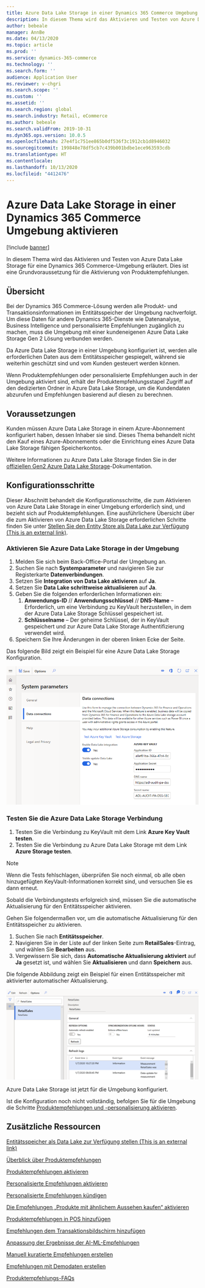 ```yaml
---
title: Azure Data Lake Storage in einer Dynamics 365 Commerce Umgebung aktivieren
description: In diesem Thema wird das Aktivieren und Testen von Azure Data Lake Storage für eine Dynamics 365 Commerce-Umgebung erläutert. Dies ist eine Grundvoraussetzung für die Aktivierung von Produktempfehlungen.
author: bebeale
manager: AnnBe
ms.date: 04/13/2020
ms.topic: article
ms.prod: ''
ms.service: dynamics-365-commerce
ms.technology: ''
ms.search.form: ''
audience: Application User
ms.reviewer: v-chgri
ms.search.scope: ''
ms.custom: ''
ms.assetid: ''
ms.search.region: global
ms.search.industry: Retail, eCommerce
ms.author: bebeale
ms.search.validFrom: 2019-10-31
ms.dyn365.ops.version: 10.0.5
ms.openlocfilehash: 27e4f1c751ee865b0df536f3c1912cb1d8946032
ms.sourcegitcommit: 199848e78df5cb7c439b001bdbe1ece963593cdb
ms.translationtype: HT
ms.contentlocale: 
ms.lasthandoff: 10/13/2020
ms.locfileid: "4412476"
---
```

# <a name="enable-azure-data-lake-storage-in-a-dynamics-365-commerce-environment"></a>Azure Data Lake Storage in einer Dynamics 365 Commerce Umgebung aktivieren

[!include [banner](includes/banner.md)]

In diesem Thema wird das Aktivieren und Testen von Azure Data Lake Storage für eine Dynamics 365 Commerce-Umgebung erläutert. Dies ist eine Grundvoraussetzung für die Aktivierung von Produktempfehlungen.

## <a name="overview"></a>Übersicht

Bei der Dynamics 365 Commerce-Lösung werden alle Produkt- und Transaktionsinformationen im Entitätsspeicher der Umgebung nachverfolgt. Um diese Daten für andere Dynamics 365-Dienste wie Datenanalyse, Business Intelligence und personalisierte Empfehlungen zugänglich zu machen, muss die Umgebung mit einer kundeneigenen Azure Data Lake Storage Gen 2 Lösung verbunden werden.

Da Azure Data Lake Storage in einer Umgebung konfiguriert ist, werden alle erforderlichen Daten aus dem Entitätsspeicher gespiegelt, während sie weiterhin geschützt sind und vom Kunden gesteuert werden können.

Wenn Produktempfehlungen oder personalisierte Empfehlungen auch in der Umgebung aktiviert sind, erhält der Produktempfehlungsstapel Zugriff auf den dedizierten Ordner in Azure Data Lake Storage, um die Kundendaten abzurufen und Empfehlungen basierend auf diesen zu berechnen.

## <a name="prerequisites"></a>Voraussetzungen

Kunden müssen Azure Data Lake Storage in einem Azure-Abonnement konfiguriert haben, dessen Inhaber sie sind. Dieses Thema behandelt nicht den Kauf eines Azure-Abonnements oder die Einrichtung eines Azure Data Lake Storage fähigen Speicherkontos.

Weitere Informationen zu Azure Data Lake Storage finden Sie in der [offiziellen Gen2 Azure Data Lake Storage](https://azure.microsoft.com/pricing/details/storage/data-lake)-Dokumentation.
  
## <a name="configuration-steps"></a>Konfigurationsschritte

Dieser Abschnitt behandelt die Konfigurationsschritte, die zum Aktivieren von Azure Data Lake Storage in einer Umgebung erforderlich sind, und bezieht sich auf Produktempfehlungen.
Eine ausführlichere Übersicht über die zum Aktivieren von Azure Data Lake Storage erforderlichen Schritte finden Sie unter [Stellen Sie den Entity Store als Data Lake zur Verfügung (This is an external link)](https://docs.microsoft.com/de-de/dynamics365/supply-chain/fin-ops-core/dev-itpro/data-entities/entity-store-data-lake).

### <a name="enable-azure-data-lake-storage-in-the-environment"></a>Aktivieren Sie Azure Data Lake Storage in der Umgebung

1. Melden Sie sich beim Back-Office-Portal der Umgebung an.
1. Suchen Sie nach **Systemparameter** und navigieren Sie zur Registerkarte **Datenverbindungen**. 
1. Setzen Sie **Integration von Data Lake aktivieren** auf **Ja**.
1. Setzen Sie **Data Lake schrittweise aktualisieren** auf **Ja**.
1. Geben Sie die folgenden erforderlichen Informationen ein:
    1. **Anwendungs-ID** // **Anwendungsschlüssel** // **DNS-Name** – Erforderlich, um eine Verbindung zu KeyVault herzustellen, in dem der Azure Data Lake Storage Schlüssel gespeichert ist.
    1. **Schlüsselname** – Der geheime Schlüssel, der in KeyVault gespeichert und zur Azure Data Lake Storage Authentifizierung verwendet wird.
1. Speichern Sie Ihre Änderungen in der oberen linken Ecke der Seite.

Das folgende Bild zeigt ein Beispiel für eine Azure Data Lake Storage Konfiguration.

![Beispiel einer Azure Data Lake Storage Konfiguration](./media/exampleADLSConfig1.png)

### <a name="test-the-azure-data-lake-storage-connection"></a>Testen Sie die Azure Data Lake Storage Verbindung

1. Testen Sie die Verbindung zu KeyVault mit dem Link **Azure Key Vault testen**.
1. Testen Sie die Verbindung zu Azure Data Lake Storage mit dem Link **Azure Storage testen**.

> [!NOTE]
> Wenn die Tests fehlschlagen, überprüfen Sie noch einmal, ob alle oben hinzugefügten KeyVault-Informationen korrekt sind, und versuchen Sie es dann erneut.

Sobald die Verbindungstests erfolgreich sind, müssen Sie die automatische Aktualisierung für den Entitätsspeicher aktivieren.

Gehen Sie folgendermaßen vor, um die automatische Aktualisierung für den Entitätsspeicher zu aktivieren.

1. Suchen Sie nach **Entitätsspeicher**.
1. Navigieren Sie in der Liste auf der linken Seite zum **RetailSales**-Eintrag, und wählen Sie **Bearbeiten** aus.
1. Vergewissern Sie sich, dass **Automatische Aktualisierung aktiviert** auf **Ja** gesetzt ist, und wählen Sie **Aktualisieren** und dann **Speichern** aus.

Die folgende Abbildung zeigt ein Beispiel für einen Entitätsspeicher mit aktivierter automatischer Aktualisierung.

![Beispiel eines Entitätsspeichers mit aktivierter automatischer Aktualisierung](./media/exampleADLSConfig2.png)

Azure Data Lake Storage ist jetzt für die Umgebung konfiguriert. 

Ist die Konfiguration noch nicht vollständig, befolgen Sie für die Umgebung die Schritte [Produktempfehlungen und -personalisierung aktivieren](enable-product-recommendations.md).

## <a name="additional-resources"></a>Zusätzliche Ressourcen

[Entitätsspeicher als Data Lake zur Verfügung stellen (This is an external link)](https://docs.microsoft.com/de-de/dynamics365/supply-chain/fin-ops-core/dev-itpro/data-entities/entity-store-data-lake)

[Überblick über Produktempfehlungen](product-recommendations.md)

[Produktempfehlungen aktivieren](enable-product-recommendations.md)

[Personalisierte Empfehlungen aktivieren](personalized-recommendations.md)

[Personalisierte Empfehlungen kündigen](personalization-gdpr.md)

[Die Empfehlungen „Produkte mit ähnlichem Aussehen kaufen“ aktivieren](shop-similar-looks.md)

[Produktempfehlungen in POS hinzufügen](product.md)

[Empfehlungen dem Transaktionsbildschirm hinzufügen](add-recommendations-control-pos-screen.md)

[Anpassung der Ergebnisse der AI-ML-Empfehlungen](modify-product-recommendation-results.md)

[Manuell kuratierte Empfehlungen erstellen](create-editorial-recommendation-lists.md)

[Empfehlungen mit Demodaten erstellen](product-recommendations-demo-data.md)

[Produktempfehlungs-FAQs](faq-recommendations.md)
